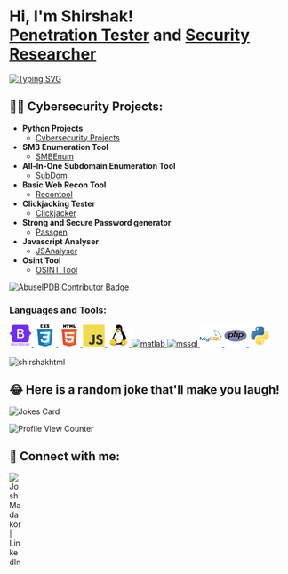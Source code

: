 <h1>Hi, I'm Shirshak! <br/><a href="https://github.com/Shirshakhtml">Penetration Tester</a> and <a href="https://www.linkedin.com/in/shirshak-pentester">Security Researcher</a></h1>

[![Typing SVG](https://readme-typing-svg.demolab.com?font=Fira+Code&size=23&pause=1000&color=47DCF7&random=false&width=435&lines=Secure+Code+is+more+than+a+goal;+It's+a+journey;Let's+embark+on+it+together)](https://git.io/typing-svg)


<h2>👨‍💻 Cybersecurity Projects:</h2>

- <b>Python Projects</b>
  - [Cybersecurity Projects](https://github.com/Shirshakhtml/Python-Projects)
- <b>SMB Enumeration Tool</b>
  - [SMBEnum](https://github.com/Shirshakhtml/letschecksmb)
- <b>All-In-One Subdomain Enumeration Tool</b>
  - [SubDom](https://github.com/Shirshakhtml/Subdom)
- <b>Basic Web Recon Tool</b>
  - [Recontool](https://github.com/Shirshakhtml/Recontool)
- <b>Clickjacking Tester</b>
  - [Clickjacker](https://github.com/Shirshakhtml/clickjacking-tester)
- <b>Strong and Secure Password generator</b>
  - [Passgen](https://github.com/Shirshakhtml/passgen)
- <b>Javascript Analyser</b>
  - [JSAnalyser](https://github.com/Shirshakhtml/JSAnalyser)
- <b>Osint Tool</b>
  - [OSINT Tool](https://github.com/Shirshakhtml/Osint-tool)

<a href="https://www.abuseipdb.com/user/92817" title="AbuseIPDB is an IP address blacklist for webmasters and sysadmins to report IP addresses engaging in abusive behavior on their networks">
	<img src="https://www.abuseipdb.com/contributor/92817.svg" alt="AbuseIPDB Contributor Badge" style="width: 433px;">
</a>

<h3 align="left">Languages and Tools:</h3>
<p align="left"> <a href="https://getbootstrap.com" target="_blank" rel="noreferrer"> <img src="https://raw.githubusercontent.com/devicons/devicon/master/icons/bootstrap/bootstrap-plain-wordmark.svg" alt="bootstrap" width="40" height="40"/> </a> <a href="https://www.w3schools.com/css/" target="_blank" rel="noreferrer"> <img src="https://raw.githubusercontent.com/devicons/devicon/master/icons/css3/css3-original-wordmark.svg" alt="css3" width="40" height="40"/> </a> <a href="https://www.w3.org/html/" target="_blank" rel="noreferrer"> <img src="https://raw.githubusercontent.com/devicons/devicon/master/icons/html5/html5-original-wordmark.svg" alt="html5" width="40" height="40"/> </a> <a href="https://developer.mozilla.org/en-US/docs/Web/JavaScript" target="_blank" rel="noreferrer"> <img src="https://raw.githubusercontent.com/devicons/devicon/master/icons/javascript/javascript-original.svg" alt="javascript" width="40" height="40"/> </a> <a href="https://www.linux.org/" target="_blank" rel="noreferrer"> <img src="https://raw.githubusercontent.com/devicons/devicon/master/icons/linux/linux-original.svg" alt="linux" width="40" height="40"/> </a> <a href="https://www.mathworks.com/" target="_blank" rel="noreferrer"> <img src="https://upload.wikimedia.org/wikipedia/commons/2/21/Matlab_Logo.png" alt="matlab" width="40" height="40"/> </a> <a href="https://www.microsoft.com/en-us/sql-server" target="_blank" rel="noreferrer"> <img src="https://www.svgrepo.com/show/303229/microsoft-sql-server-logo.svg" alt="mssql" width="40" height="40"/> </a> <a href="https://www.mysql.com/" target="_blank" rel="noreferrer"> <img src="https://raw.githubusercontent.com/devicons/devicon/master/icons/mysql/mysql-original-wordmark.svg" alt="mysql" width="40" height="40"/> </a> <a href="https://www.php.net" target="_blank" rel="noreferrer"> <img src="https://raw.githubusercontent.com/devicons/devicon/master/icons/php/php-original.svg" alt="php" width="40" height="40"/> </a> <a href="https://www.python.org" target="_blank" rel="noreferrer"> <img src="https://raw.githubusercontent.com/devicons/devicon/master/icons/python/python-original.svg" alt="python" width="40" height="40"/> </a> </p>

<!--<p><img align="left" src="https://github-readme-stats.vercel.app/api/top-langs?username=shirshakhtml&show_icons=true&locale=en&layout=compact" alt="shirshakhtml" /></p>-->

<p>

<!--<img src="https://github-readme-stats.vercel.app/api/top-langs/?username=Shirshakhtml&layout=compact&count_private=true&theme=gruvbox" />

</p>

<p>&nbsp;<img align="center" src="https://github-readme-stats.vercel.app/api?username=shirshakhtml&show_icons=true&locale=en" alt="shirshakhtml" /></p>-->

<p><img align="center" src="https://github-readme-streak-stats.herokuapp.com/?user=shirshakhtml&" alt="shirshakhtml" /></p>

## 😂 Here is a random joke that'll make you laugh!
![Jokes Card](https://readme-jokes.vercel.app/api)

![Profile View Counter](https://komarev.com/ghpvc/?username=Shirshakhtml)

<h2> 🤳 Connect with me:</h2>

[<img align="left" alt="JoshMadakor | LinkedIn" width="22px" src="https://cdn.jsdelivr.net/npm/simple-icons@v3/icons/linkedin.svg" />][linkedin]

[linkedin]: https://www.linkedin.com/in/shirshak-pentester/



<!-- <br><br>Here are some ideas to get you started:

- 🔭 I’m currently working on ...
- 🌱 I’m currently learning ...
- 👯 I’m looking to collaborate on ...
- 🤔 I’m looking for help with ...
- 💬 Ask me about ...
- 📫 How to reach me: ...
- 😄 Pronouns: ...
- ⚡ Fun fact: ...
-->
